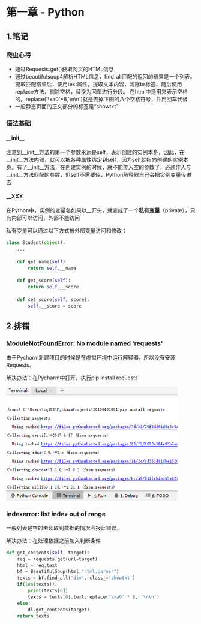 # 第一章 - Python



## 1.笔记

### 爬虫心得

* 通过Requests.get\(\)获取网页的HTML信息
* 通过beautifulsoup4解析HTML信息，find\_all匹配的返回的结果是一个列表。提取匹配结果后，使用text属性，提取文本内容，滤除br标签。随后使用replace方法，剔除空格，替换为回车进行分段。&nbsp;在html中是用来表示空格的。replace\('\xa0'\*8,'\n\n'\)就是去掉下图的八个空格符号，并用回车代替
* 一般静态页面的正文部分的标签是“showtxt”

### 语法基础

#### \_\_init\_\_

注意到\_\_init\_\_方法的第一个参数永远是self，表示创建的实例本身，因此，在\_\_init\_\_方法内部，就可以把各种属性绑定到self，因为self就指向创建的实例本身。有了\_\_init\_\_方法，在创建实例的时候，就不能传入空的参数了，必须传入与\_\_init\_\_方法匹配的参数，但self不需要传，Python解释器自己会把实例变量传进去

#### \_\_XXX

在Python中，实例的变量名如果以\_\_开头，就变成了一个**私有变量**（private），只有内部可以访问，外部不能访问

私有变量可以通过以下方式被外部变量访问和修改：

```python
class Student(object):
    ...

    def get_name(self):
        return self.__name
        
    def get_score(self):
        return self.__score
        
    def set_score(self, score):
        self.__score = score
```

## 2.排错

### ModuleNotFoundError: No module named 'requests'

由于Pycharm新建项目的时候是在虚拟环境中运行解释器，所以没有安装Requests。

解决办法：在Pycharm中打开，执行pip install requests

![](.gitbook/assets/image.png)

### indexerror: list index out of range

一般列表是空的未读取到数据的情况会报此错误。

解决办法：在处理数据之前加入判断条件

```python
def get_contents(self, target):
    req = requests.get(url=target)
    html = req.text
    bf = BeautifulSoup(html,"html.parser")
    texts = bf.find_all('div', class_='showtxt')
    if(len(texts)):
        print(texts[0])
        texts = texts[0].text.replace('\xa0' * 8, '\n\n')
    else:
        dl.get_contents(target)
    return texts
```





